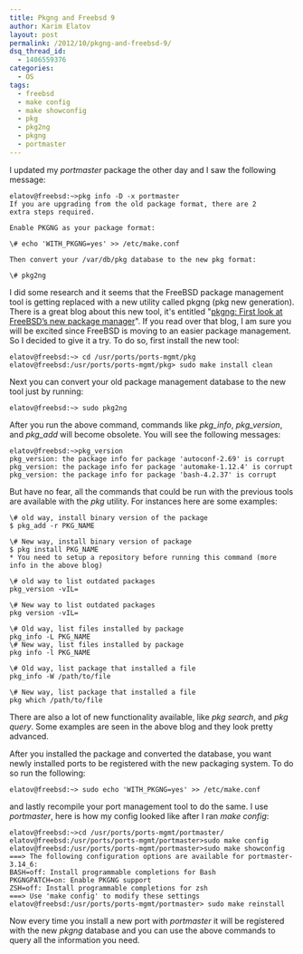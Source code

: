 ```yaml
---
title: Pkgng and Freebsd 9
author: Karim Elatov
layout: post
permalink: /2012/10/pkgng-and-freebsd-9/
dsq_thread_id:
  - 1406559376
categories:
  - OS
tags:
  - freebsd
  - make config
  - make showconfig
  - pkg
  - pkg2ng
  - pkgng
  - portmaster
---
```

I updated my *portmaster* package the other day and I saw the following message:

	  
	elatov@freebsd:~>pkg info -D -x portmaster  
	If you are upgrading from the old package format, there are 2  
	extra steps required.
	
	Enable PKGNG as your package format:
	
	\# echo 'WITH_PKGNG=yes' >> /etc/make.conf
	
	Then convert your /var/db/pkg database to the new pkg format:
	
	\# pkg2ng
	
	

I did some research and it seems that the FreeBSD package management tool is getting replaced with a new utility called pkgng (pkg new generation). There is a great blog about this new tool, it's entitled "<a href="http://mebsd.com/make-build-your-freebsd-word/pkgng-first-look-at-freebsds-new-package-manager.html" onclick="javascript:_gaq.push(['_trackEvent','outbound-article','http://mebsd.com/make-build-your-freebsd-word/pkgng-first-look-at-freebsds-new-package-manager.html']);">pkgng: First look at FreeBSD’s new package manager</a>". If you read over that blog, I am sure you will be excited since FreeBSD is moving to an easier package management. So I decided to give it a try. To do so, first install the new tool:

	  
	elatov@freebsd:~> cd /usr/ports/ports-mgmt/pkg  
	elatov@freebsd:/usr/ports/ports-mgmt/pkg> sudo make install clean  
	

Next you can convert your old package management database to the new tool just by running:

	  
	elatov@freebsd:~> sudo pkg2ng  
	

After you run the above command, commands like *pkg_info*, *pkg_version*, and *pkg_add* will become obsolete. You will see the following messages:

	  
	elatov@freebsd:~>pkg_version  
	pkg_version: the package info for package 'autoconf-2.69' is corrupt  
	pkg_version: the package info for package 'automake-1.12.4' is corrupt  
	pkg_version: the package info for package 'bash-4.2.37' is corrupt  
	

But have no fear, all the commands that could be run with the previous tools are available with the *pkg* utility. For instances here are some examples:

	  
	\# old way, install binary version of the package  
	$ pkg_add -r PKG_NAME
	
	\# New way, install binary version of package  
	$ pkg install PKG_NAME  
	* You need to setup a repository before running this command (more info in the above blog)
	
	\# old way to list outdated packages  
	pkg_version -vIL=
	
	\# New way to list outdated packages  
	pkg version -vIL=
	
	\# Old way, list files installed by package  
	pkg_info -L PKG_NAME  
	\# New way, list files installed by package  
	pkg info -l PKG_NAME
	
	\# Old way, list package that installed a file  
	pkg_info -W /path/to/file
	
	\# New way, list package that installed a file  
	pkg which /path/to/file  
	

There are also a lot of new functionality available, like *pkg search*, and *pkg query*. Some examples are seen in the above blog and they look pretty advanced. 

After you installed the package and converted the database, you want newly installed ports to be registered with the new packaging system. To do so run the following:

	  
	elatov@freebsd:~> sudo echo 'WITH_PKGNG=yes' >> /etc/make.conf  
	

and lastly recompile your port management tool to do the same. I use *portmaster*, here is how my config looked like after I ran *make config*:

	  
	elatov@freebsd:~>cd /usr/ports/ports-mgmt/portmaster/  
	elatov@freebsd:/usr/ports/ports-mgmt/portmaster>sudo make config  
	elatov@freebsd:/usr/ports/ports-mgmt/portmaster>sudo make showconfig  
	===> The following configuration options are available for portmaster-3.14_6:  
	BASH=off: Install programmable completions for Bash  
	PKGNGPATCH=on: Enable PKGNG support  
	ZSH=off: Install programmable completions for zsh  
	===> Use 'make config' to modify these settings  
	elatov@freebsd:/usr/ports/ports-mgmt/portmaster> sudo make reinstall  
	

Now every time you install a new port with *portmaster* it will be registered with the new *pkgng* database and you can use the above commands to query all the information you need.

